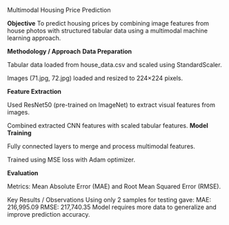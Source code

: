 Multimodal Housing Price Prediction

**Objective**
To predict housing prices by combining image features from house photos with structured tabular data using a multimodal machine learning approach.

**Methodology / Approach**
**Data Preparation**

Tabular data loaded from house_data.csv and scaled using StandardScaler.

Images (71.jpg, 72.jpg) loaded and resized to 224×224 pixels.

**Feature Extraction**

Used ResNet50 (pre-trained on ImageNet) to extract visual features from images.

Combined extracted CNN features with scaled tabular features.
**Model Training**

Fully connected layers to merge and process multimodal features.

Trained using MSE loss with Adam optimizer.

**Evaluation**

Metrics: Mean Absolute Error (MAE) and Root Mean Squared Error (RMSE).

Key Results / Observations
Using only 2 samples for testing gave:
MAE: 216,995.09
RMSE: 217,740.35
Model requires more data to generalize and improve prediction accuracy.
